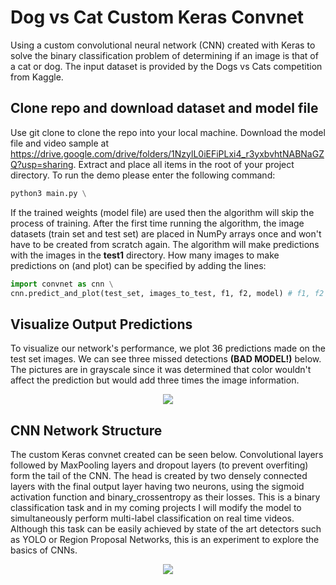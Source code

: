 # Dog vs Cat Custom Keras Convnet
Using a custom convolutional neural network (CNN) created with Keras to solve the binary classification problem of determining if an image is that of a cat or dog. The input dataset is provided by the Dogs vs Cats competition from Kaggle. 

## Clone repo and download dataset and model file
Use git clone to clone the repo into your local machine. Download the model file and video sample at https://drive.google.com/drive/folders/1NzylL0iEFiPLxi4_r3yxbvhtNABNaGZQ?usp=sharing. Extract and place all items in the root of your project directory.
To run the demo please enter the following command: 
```python
python3 main.py \
```
If the trained weights (model file) are used then the algorithm will skip the process of training. After the first time running the algorithm, the image datasets (train set and test set) are placed in NumPy arrays once and won't have to be created from scratch again. The algorithm will make predictions with the images in the <strong>test1</strong> directory. How many images to make predictions on (and plot) can be specified by adding the lines: 
```python
import convnet as cnn \
cnn.predict_and_plot(test_set, images_to_test, f1, f2, model) # f1, f2 are the factor pair of (images_to_test) for arranging the matplotlib plot. f1 * f1 = images_to_test
```

## Visualize Output Predictions
To visualize our network's performance, we plot 36 predictions made on the test set images. We can see three missed detections <strong>(BAD MODEL!)</strong> below. The pictures are in grayscale since it was determined that color wouldn't affect the prediction but would add three times the image information. 
<p align="center">
  <img src="https://github.com/ashwinv96/Dog_vs_Cat_Detector/blob/master/dog_cat_w_errors.png?raw=true">
</p>

## CNN Network Structure
The custom Keras convnet created can be seen below. Convolutional layers followed by MaxPooling layers and dropout layers (to prevent overfiting) form the tail of the CNN. The head is created by two densely connected layers with the final output layer having two neurons, using the sigmoid activation function and binary_crossentropy as their losses. This is a binary classification task and in my coming projects I will modify the model to simultaneously perform multi-label classification on real time videos. Although this task can be easily achieved by state of the art detectors such as YOLO or Region Proposal Networks, this is an experiment to explore the basics of CNNs. 
<p align="center">
  <img src="https://github.com/ashwinv96/Dog_vs_Cat_Detector/blob/master/convnet_model.png?raw=true">
</p>
